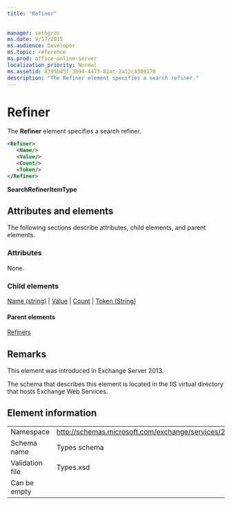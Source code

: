 ```yaml
---
title: "Refiner"
 
 
manager: sethgros
ms.date: 9/17/2015
ms.audience: Developer
ms.topic: reference
ms.prod: office-online-server
localization_priority: Normal
ms.assetid: 8395b45f-3b94-4473-82ac-2a12c4309170
description: "The Refiner element specifies a search refiner."
---
```


# Refiner

The **Refiner** element specifies a search refiner. 
  
```XML
<Refiner>
   <Name/>
   <Value/>
   <Count/>
   <Token/>
</Refiner>
```

 **SearchRefinerItemType**
## Attributes and elements

The following sections describe attributes, child elements, and parent elements.
  
### Attributes

None.
  
### Child elements

[Name (string)](name-string.md) | [Value](value.md) | [Count](count.md) | [Token (String)](token-string.md)
  
#### Parent elements

[Refiners](refiners.md)
  
## Remarks

This element was introduced in Exchange Server 2013.
  
The schema that describes this element is located in the IIS virtual directory that hosts Exchange Web Services.
  
## Element information

|||
|:-----|:-----|
|Namespace  <br/> |http://schemas.microsoft.com/exchange/services/2006/types  <br/> |
|Schema name  <br/> |Types schema  <br/> |
|Validation file  <br/> |Types.xsd  <br/> |
|Can be empty  <br/> ||
   

